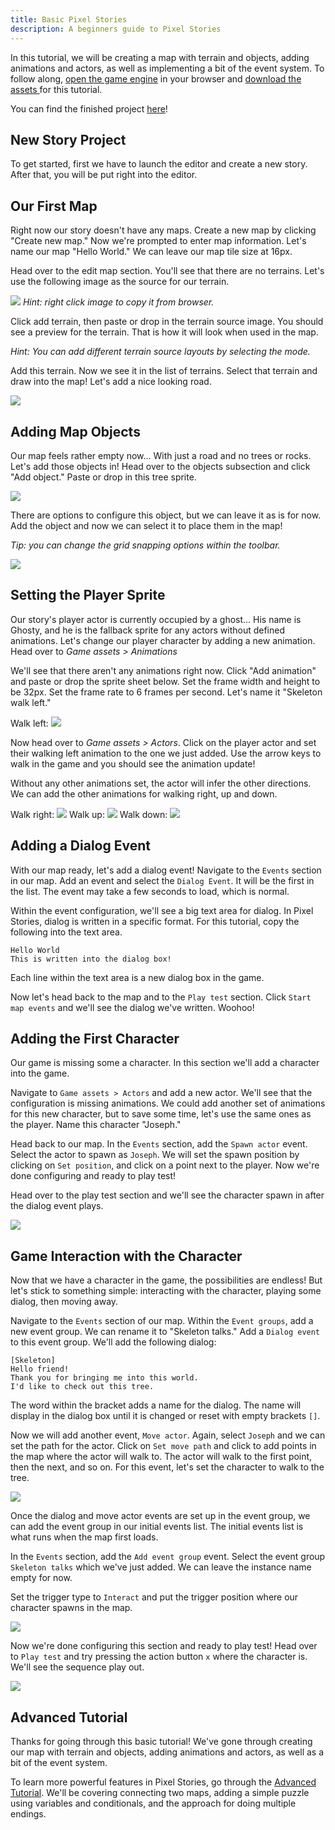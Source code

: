```yaml
---
title: Basic Pixel Stories
description: A beginners guide to Pixel Stories
---
```


In this tutorial, we will be creating a map with terrain and objects, adding animations and actors, as well as implementing a bit of the event system. To follow along, <a href="https://app.pixelstories.io/editor" target="_blank">open the game engine</a> in your browser and <a href="https://api.pixelstories.io/storage/v1/object/public/misc/Basic_Tutorial_Assets.zip" download> download the assets </a> for this tutorial.

You can find the finished project <a href="https://app.pixelstories.io/embed/9JqZWsEk20" target="_blank">here</a>!
## New Story Project

To get started, first we have to launch the editor and create a new story. After that, you will be put right into the editor.

## Our First Map

Right now our story doesn't have any maps. Create a new map by clicking "Create new map." Now we're prompted to enter map information. Let's name our map "Hello World." We can leave our map tile size at 16px.

Head over to the edit map section. You'll see that there are no terrains. Let's use the following image as the source for our terrain.

![](../../../assets/images/terrain-3.png)
_Hint: right click image to copy it from browser._

Click add terrain, then paste or drop in the terrain source image. You should see a preview for the terrain. That is how it will look when used in the map.

_Hint: You can add different terrain source layouts by selecting the mode._

Add this terrain. Now we see it in the list of terrains. Select that terrain and draw into the map! Let's add a nice looking road.

![](../../../assets/images/resulting-map.png)

## Adding Map Objects

Our map feels rather empty now... With just a road and no trees or rocks. Let's add those objects in! Head over to the objects subsection and click "Add object." Paste or drop in this tree sprite.

![](../../../assets/images/tree-2.png)

There are options to configure this object, but we can leave it as is for now. Add the object and now we can select it to place them in the map!

_Tip: you can change the grid snapping options within the toolbar._

![](../../../assets/images/resulting-terrain.png)

## Setting the Player Sprite

Our story's player actor is currently occupied by a ghost... His name is Ghosty, and he is the fallback sprite for any actors without defined animations. Let's change our player character by adding a new animation. Head over to _Game assets > Animations_

We'll see that there aren't any animations right now. Click "Add animation" and paste or drop the sprite sheet below. Set the frame width and height to be 32px. Set the frame rate to 6 frames per second. Let's name it "Skeleton walk left."

Walk left:
![](../../../assets/images/walk-left.png)

Now head over to _Game assets > Actors_. Click on the player actor and set their walking left animation to the one we just added. Use the arrow keys to walk in the game and you should see the animation update!

Without any other animations set, the actor will infer the other directions. We can add the other animations for walking right, up and down.

Walk right:
![](../../../assets/images/walkright.png)
Walk up:
![](../../../assets/images/walkup.png)
Walk down:
![](../../../assets/images/wakdown.png)

## Adding a Dialog Event

With our map ready, let's add a dialog event! Navigate to the `Events` section in our map. Add an event and select the `Dialog Event`. It will be the first in the list. The event may take a few seconds to load, which is normal.

Within the event configuration, we'll see a big text area for dialog. In Pixel Stories, dialog is written in a specific format. For this tutorial, copy the following into the text area.

```
Hello World
This is written into the dialog box!
```

Each line within the text area is a new dialog box in the game.

Now let's head back to the map and to the `Play test` section. Click `Start map events` and we'll see the dialog we've written. Woohoo!

## Adding the First Character

Our game is missing some a character. In this section we'll add a character into the game.

Navigate to `Game assets > Actors` and add a new actor. We'll see that the configuration is missing animations. We could add another set of animations for this new character, but to save some time, let's use the same ones as the player. Name this character "Joseph."

Head back to our map. In the `Events` section, add the `Spawn actor` event. Select the actor to spawn as `Joseph`. We will set the spawn position by clicking on `Set position`, and click on a point next to the player. Now we're done configuring and ready to play test!

Head over to the play test section and we'll see the character spawn in after the dialog event plays.

![](../../../assets/images/friend.png)

## Game Interaction with the Character

Now that we have a character in the game, the possibilities are endless! But let's stick to something simple: interacting with the character, playing some dialog, then moving away.

Navigate to the `Events` section of our map. Within the `Event groups`, add a new event group. We can rename it to "Skeleton talks." Add a `Dialog event` to this event group. We'll add the following dialog:

```
[Skeleton]
Hello friend!
Thank you for bringing me into this world.
I'd like to check out this tree.
```

The word within the bracket adds a name for the dialog. The name will display in the dialog box until it is changed or reset with empty brackets `[]`.

Now we will add another event, `Move actor`. Again, select `Joseph` and we can set the path for the actor. Click on `Set move path` and click to add points in the map where the actor will walk to. The actor will walk to the first point, then the next, and so on. For this event, let's set the character to walk to the tree.

![](../../../assets/images/walk-to-tree-1.png)

Once the dialog and move actor events are set up in the event group, we can add the event group in our initial events list. The initial events list is what runs when the map first loads.

In the `Events` section, add the `Add event group` event. Select the event group `Skeleton talks` which we've just added. We can leave the instance name empty for now.

Set the trigger type to `Interact` and put the trigger position where our character spawns in the map.

![](../../../assets/images/Basic-Pixel-Stories.png)

Now we're done configuring this section and ready to play test! Head over to `Play test` and try pressing the action button `x` where the character is. We'll see the sequence play out.

![](../../../assets/images/basic-tutorial-result.png)

## Advanced Tutorial

Thanks for going through this basic tutorial! We've gone through creating our map with terrain and objects, adding animations and actors, as well as a bit of the event system.

To learn more powerful features in Pixel Stories, go through the [Advanced Tutorial](content/docs/tutorials/advanced-pixel-stories.md). We'll be covering connecting two maps, adding a simple puzzle using variables and conditionals, and the approach for doing multiple endings.
